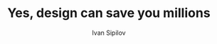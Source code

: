---
layout: post
title: Yes, design can save you millions
link: https://uxdesign.cc/yes-design-can-save-you-millions-2b41256c3979
author: Ivan Sipilov
published_date: 21/10/2024
description: No, it’s not “nice to have”. A case study of the financial impact of smart design decisions in payment systems.
language: en
categories: 
   - Liens
tags: 
   - design
   - Méthodologie
og-tags: "design, Méthodologie"
permalink: /:categories/:year/:month/:day/:title/
---